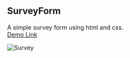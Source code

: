 ## SurveyForm
A simple survey form using html and css.<br>
<a href="https://jo-erl.github.io/SurveyForm/">Demo Link</a><br>

![Survey](https://github.com/user-attachments/assets/1ea21d45-7196-4629-b735-c37dcb45fe04)
